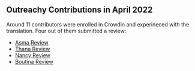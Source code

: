 ## Outreachy Contributions in April 2022

Around 11 contributors were enrolled in Crowdin and experineced with the translation. Four out of them submitted a review:

- [Asma Review](../docs.md)
- [Thana Review](mydoc.md)
- [Nancy Review](doc.md)
- [Boutina Review](docs.md)
